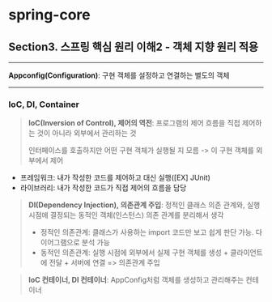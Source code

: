 # spring-core

## Section3. 스프링 핵심 원리 이해2 - 객체 지향 원리 적용

***
<b>Appconfig(Configuration)</b>: 구현 객체를 설정하고 연결하는 별도의 객체

---
### IoC, DI, Container
> <b>IoC(Inversion of Control), 제어의 역전</b>: 프로그램의 제어 흐름을 직접 제어하는 것이 아니라 외부에서 관리하는 것  
>
>  인터페이스를 호출하지만 어떤 구현 객체가 실행될 지 모름 -> 이 구현 객체를 외부에서 제어

- 프레임워크: 내가 작성한 코드를 제어하고 대신 실행([EX] JUnit)
- 라이브러리: 내가 작성한 코드가 직접 제어의 흐름을 담당

> <b>DI(Dependency Injection), 의존관계 주입</b>: 정적인 클래스 의존 관계와, 실행 시점에 결정되는 동적인 객체(인스턴스) 의존 관계를 분리해서 생각
> - 정적인 의존관계: 클래스가  사용하는 import 코드만 보고 쉽게 판단 가능. 다이어그램으로 분석 가능 
> - 동적인 의존관계: 실행 시점에 외부에서 실제 구현 객체를 생성 + 클라이언트에 전달 + 서버에 연결 => 의존관계 주입

> <b>IoC 컨테이너, DI 컨테이너</b>: AppConfig처럼 객체를 생성하고 관리해주는 컨테이너